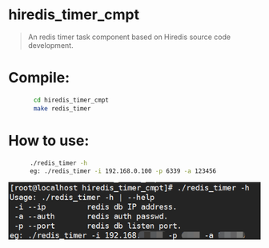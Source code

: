 # hiredis_timer_cmpt
> An redis timer task component based on Hiredis source code development.

# Compile:
```Bash
       cd hiredis_timer_cmpt 
       make redis_timer
```
 
# How to use:
```Bash
      ./redis_timer -h
      eg: ./redis_timer -i 192.168.0.100 -p 6339 -a 123456
```

![image](https://github.com/andyfighting/hiredis_timer_cmpt/blob/master/picsrc/redis_timer.jpg)


